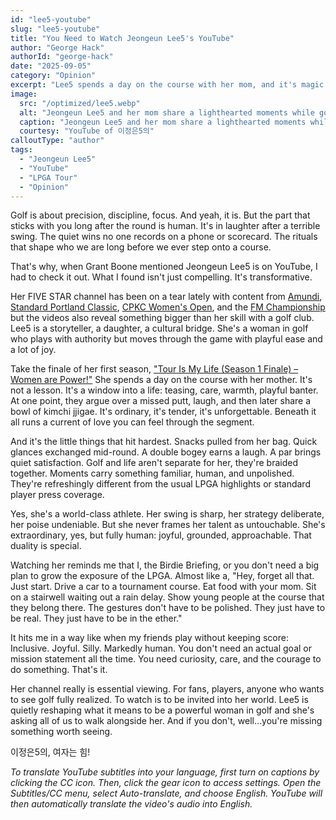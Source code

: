 ```yaml
---
id: "lee5-youtube"
slug: "lee5-youtube"
title: "You Need to Watch Jeongeun Lee5's YouTube"
author: "George Hack"
authorId: "george-hack"
date: "2025-09-05"
category: "Opinion"
excerpt: "Lee5 spends a day on the course with her mom, and it's magic. Not lessons, not drills..."
image:
  src: "/optimized/lee5.webp"
  alt: "Jeongeun Lee5 and her mom share a lighthearted moments while golfing together."
  caption: "Jeongeun Lee5 and her mom share a lighthearted moments while golfing together"
  courtesy: "YouTube of 이정은5의"
calloutType: "author"
tags:
  - "Jeongeun Lee5"
  - "YouTube"
  - "LPGA Tour"
  - "Opinion"
---
```


Golf is about precision, discipline, focus. And yeah, it is. But the part that sticks with you long after the round is human. It's in laughter after a terrible swing. The quiet wins no one records on a phone or scorecard. The rituals that shape who we are long before we ever step onto a course.

That's why, when Grant Boone mentioned Jeongeun Lee5 is on YouTube, I had to check it out. What I found isn't just compelling. It's transformative.

Her FIVE STAR channel has been on a tear lately with content from [Amundi](https://www.youtube.com/watch?v=XQt2KDElefA), [Standard Portland Classic](https://www.youtube.com/watch?v=UxAExOCRHWg), [CPKC Women's Open](https://www.youtube.com/watch?v=_TlK5GaBejw), and the [FM Championship](https://www.youtube.com/watch?v=suAXJt4H75k) but the videos also reveal something bigger than her skill with a golf club. Lee5 is a storyteller, a daughter, a cultural bridge. She's a woman in golf who plays with authority but moves through the game with playful ease and a lot of joy.

Take the finale of her first season, ["Tour Is My Life (Season 1 Finale) – Women are Power!"](https://www.youtube.com/watch?v=kdKOM4l1SM8&t=1s) She spends a day on the course with her mother. It's not a lesson. It's a window into a life: teasing, care, warmth, playful banter. At one point, they argue over a missed putt, laugh, and then later share a bowl of kimchi jjigae. It's ordinary, it's tender, it's unforgettable. Beneath it all runs a current of love you can feel through the segment.

And it's the little things that hit hardest. Snacks pulled from her bag. Quick glances exchanged mid-round. A double bogey earns a laugh. A par brings quiet satisfaction. Golf and life aren't separate for her, they're braided together. Moments carry something familiar, human, and unpolished. They're refreshingly different from the usual LPGA highlights or standard player press coverage.

Yes, she's a world-class athlete. Her swing is sharp, her strategy deliberate, her poise undeniable. But she never frames her talent as untouchable. She's extraordinary, yes, but fully human: joyful, grounded, approachable. That duality is special.

Watching her reminds me that I, the Birdie Briefing, or you don't need a big plan to grow the exposure of the LPGA. Almost like a, "Hey, forget all that. Just start. Drive a car to a tournament course. Eat food with your mom. Sit on a stairwell waiting out a rain delay. Show young people at the course that they belong there. The gestures don't have to be polished. They just have to be real. They just have to be in the ether."

It hits me in a way like when my friends play without keeping score: Inclusive. Joyful. Silly. Markedly human. You don't need an actual goal or mission statement all the time. You need curiosity, care, and the courage to do something. That's it.

Her channel really is essential viewing. For fans, players, anyone who wants to see golf fully realized. To watch is to be invited into her world. Lee5 is quietly reshaping what it means to be a powerful woman in golf and she's asking all of us to walk alongside her. And if you don't, well…you're missing something worth seeing.

이정은5의, 여자는 힘!

*To translate YouTube subtitles into your language, first turn on captions by clicking the CC icon. Then, click the gear icon to access settings. Open the Subtitles/CC menu, select Auto-translate, and choose English. YouTube will then automatically translate the video's audio into English.*

